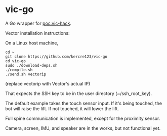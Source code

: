 # vic-go

A Go wrapper for [poc.vic-hack](https://github.com/torimos/poc.vic-hack).

Vector installation instructions:

On a Linux host machine,

```
cd ~
git clone https://github.com/kercre123/vic-go
cd vic-go
sudo ./download-deps.sh
./compile.sh
./send.sh vectorip
```

(replace vectorip with Vector's actual IP)

That expects the SSH key to be in the user directory (~/ssh_root_key).

The default example takes the touch sensor input. If it's being touched, the bot will raise the lift. If not touched, it will lower the lift.

Full spine communication is implemented, except for the proximity sensor.

Camera, screen, IMU, and speaker are in the works, but not functional yet.

